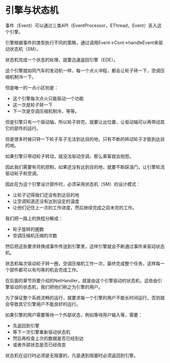 # 引擎与状态机

事件（Event）可以通过三类API（EventProcessor，EThread，Event）丢入这个引擎。

引擎根据事件的类型执行不同的策略，通过调用Event->Cont->handleEvent来驱动状态机（SM）。

状态机完成一个状态的处理，就要迅速返回引擎（EDE）。

这个引擎就如同汽车的发动机一样，每一个点火冲程，都会让轮子转一下，空调压缩机制冷一下。

但是唯一的一点小区别是：
- 这个引擎每次点火只能驱动一个功能
- 这一次是轮子转一下
- 下一次是空调压缩机制冷，等等。

但是引擎只有一个驱动轴，所以轮子转完，就要让出位置，让驱动轴可以再带动其它的部件的运行。

但是很多时候只转一下轮子车子无法到达目的地，只有不断的转动轮子才能到达目的地。

如果引擎只带动轮子转动，就没法驱动空调，那么乘客就会抱怨。

因此我们需要有司机控制，如果还没有达到目的地，就要不断踩油门，让引擎轮流驱动轮子和空调。

因此在为这个引擎设计部件时，必须采用状态机（SM）的设计模式：
- 让轮子记得我们还没有到达目的地
- 让空调知道还没有达到设定的温度
- 让他们记住上一次的工作进度，然后继续完成之前未完的工作。

我们把一路上的旅程分解成：
- 轮子旋转的圈数
- 空调压缩机压缩的次数

然后把这些要求转换成事件传送到引擎里，这样引擎就会不断通过事件来驱动状态机。

状态机每次驱动轮子转一圈，空调压缩机工作一次，最终完成整个任务，这样每一个部件都可以有均等的机会完成工作。

在后面的章节将要介绍的NetHandler，就是由这个引擎驱动的状态机，这些由引擎驱动的状态机，我们把他们称之为引擎的用户。

为了保证整个系统流畅的运行，就要求每一个引擎的用户不能长时间运行，否则就会导致其它引擎用户不能良好的运行。

如果引擎的用户需要等待一个外部状态，例如等待用户输入等，需要：
- 先返回到引擎
- 等下一次引擎重新驱动状态机
- 然后再检查上次的数据是否已经到达
- 或者外部状态是否已经改变

状态机在运行时必须是无阻塞的，凡是遇到阻塞时必须返回到引擎。
